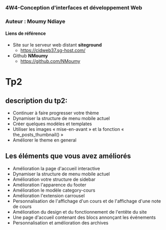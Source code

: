 ### 4W4-Conception d'interfaces et développement Web
### Auteur : Moumy Ndiaye
#### Liens de référence
- Site sur le serveur web distant **siteground**
  - https://cidweb37.sg-host.com/
- Github **NMoumy**
  - https://github.com/NMoumy

# Tp2
## description du tp2:
- Continuer à faire progresser votre thème
- Dynamiser la structure de menu mobile actuel
- Créer quelques modèles et templates
- Utiliser les images « mise-en-avant » et la fonction « the_posts_thumbnail() »
- Améliorer le theme en general

## Les éléments que vous avez améliorés
- Amélioration la page d'accueil interactive
- Dynamiser la structure de menu mobile actuel
- Amélioration votre structure de sidebar
- Amélioration l'apparence du footer
- Amélioration le modèle category-cours
- Amélioration l'extension carrousel
- Personnalisation de l'affichage d'un cours et de l'affichage d'une note de cours
- Amélioration du design et du fonctionnement de l'entête du site
- Une page d'accueil contenant des blocs annonçant les événements
- Personnalisation et amélioration des archives 

